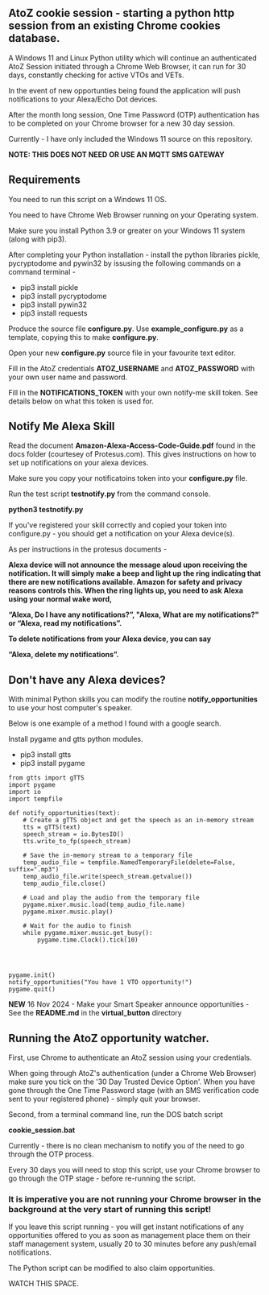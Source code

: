 ## AtoZ cookie session - starting a python http session from an existing Chrome cookies database. 

A Windows 11 and Linux Python utility which will continue an authenticated AtoZ Session initiated through a Chrome Web Browser, it can run for 30 days, constantly checking for active VTOs and VETs. 

In the event of new opportunties being found the application will push notifications to your Alexa/Echo Dot devices.

After the month long session, One Time Password (OTP) authentication has to be completed on your Chrome browser for a new 30 day session.

Currently - I have only included the Windows 11 source on this repository.

**NOTE: THIS DOES NOT NEED OR USE AN MQTT SMS GATEWAY**

## Requirements

You need to run this script on a Windows 11 OS.

You need to have Chrome Web Browser running on your Operating system.

Make sure you install Python 3.9 or greater on your Windows 11 system (along with pip3).


After completing your Python installation - install the python libraries pickle, pycryptodome and pywin32 by issusing the following commands on a command terminal -


* pip3 install pickle
* pip3 install pycryptodome
* pip3 install pywin32
* pip3 install requests



Produce the source file **configure.py**. Use **example_configure.py** as a template, copying this to make **configure.py**.

Open your new **configure.py** source file in your favourite text editor.

Fill in the AtoZ credentials **ATOZ_USERNAME** and **ATOZ_PASSWORD** with your own user name and password.

Fill in the **NOTIFICATIONS_TOKEN** with your own notify-me skill token. See details below on what this token is used for.


## Notify Me Alexa Skill

Read the document **Amazon-Alexa-Access-Code-Guide.pdf** found in the docs folder (courtesey of Protesus.com). This gives instructions on how to set up notifications on your alexa devices.

Make sure you copy your notificatoins token into your **configure.py** file.

Run the test script **testnotify.py** from the command console. 

**python3 testnotify.py**

If you've registered your skill correctly and copied your token into configure.py - you should get a notification on your Alexa device(s).

As per instructions in the protesus documents -

**Alexa device will not announce the message aloud upon receiving the notification. It will simply make a beep and light up the ring indicating that there are new notifications available. Amazon for safety and privacy reasons controls this. When the ring lights up, you need to ask Alexa using your normal wake word,**

**“Alexa, Do I have any notifications?”, "Alexa, What are my notifications?" or “Alexa, read my notifications”.**

**To delete notifications from your Alexa device, you can say**

**“Alexa, delete my notifications”.**

## Don't have any Alexa devices?

With minimal Python skills you can modify the routine **notify_opportunities** to use your host computer's speaker.

Below is one example of a method I found with a google search.

Install pygame and gtts python modules.

* pip3 install gtts
* pip3 install pygame


```
from gtts import gTTS
import pygame
import io
import tempfile

def notify_opportunities(text):
    # Create a gTTS object and get the speech as an in-memory stream
    tts = gTTS(text)
    speech_stream = io.BytesIO()
    tts.write_to_fp(speech_stream)

    # Save the in-memory stream to a temporary file
    temp_audio_file = tempfile.NamedTemporaryFile(delete=False, suffix=".mp3")
    temp_audio_file.write(speech_stream.getvalue())
    temp_audio_file.close()

    # Load and play the audio from the temporary file
    pygame.mixer.music.load(temp_audio_file.name)
    pygame.mixer.music.play()

    # Wait for the audio to finish
    while pygame.mixer.music.get_busy():
        pygame.time.Clock().tick(10)




pygame.init()
notify_opportunities("You have 1 VTO opportunity!")
pygame.quit()

```


**NEW** 16 Nov 2024 - Make your Smart Speaker announce opportunities - See the **README.md** in the **virtual_button** directory



## Running the AtoZ opportunity watcher.

First, use Chrome to authenticate an AtoZ session using your credentials.

When going through AtoZ's authentication (under a Chrome Web Browser) make sure you tick on the '30 Day Trusted Device Option'.
When you have gone through the One Time Password stage (with an SMS verification code sent to your registered phone) - simply quit your browser.


Second, from a terminal command line, run the DOS batch script

**cookie_session.bat**

Currently - there is no clean mechanism to notify you of the need to go through the OTP process. 

Every 30 days you will need to stop this script, use your Chrome browser to go through the OTP stage - before re-running the script.


### It is imperative you are not running your Chrome browser in the background at the very start of running this script!

If you leave this script running - you will get instant notifications of any opportunities offered to you as soon as management place them on their staff management system, usually 20 to 30 minutes before any push/email notifications.

The Python script can be modified to also claim opportunities.

WATCH THIS SPACE.
















